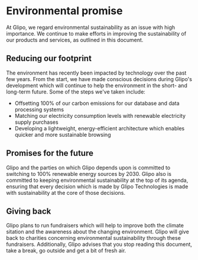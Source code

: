# Environmental promise
At Glipo, we regard environmental sustainability as an issue with high importance. We continue to make efforts in improving the sustainability of our products and services, as outlined in this document.

## Reducing our footprint
The environment has recently been impacted by technology over the past few years. From the start, we have made conscious decisions during Glipo's development which will continue to help the environment in the short- and long-term future. Some of the steps we've taken include:

* Offsetting 100% of our carbon emissions for our database and data processing systems
* Matching our electricity consumption levels with renewable electricity supply purchases
* Developing a lightweight, energy-efficient architecture which enables quicker and more sustainable browsing

## Promises for the future
Glipo and the parties on which Glipo depends upon is committed to switching to 100% renewable energy sources by 2030. Glipo also is committed to keeping environmental sustainability at the top of its agenda, ensuring that every decision which is made by Glipo Technologies is made with sustainability at the core of those decisions.

## Giving back
Glipo plans to run fundraisers which will help to improve both the climate sitation and the awareness about the changing environment. Glipo will give back to charities concerning environmental sustainability through these fundraisers. Additionally, Glipo advises that you stop reading this document, take a break, go outside and get a bit of fresh air.
